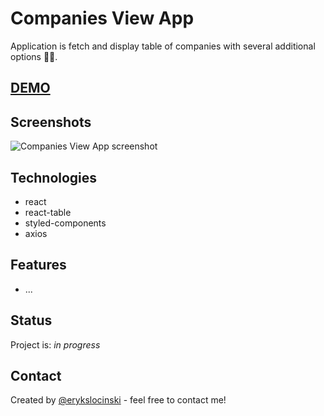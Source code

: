 # Companies View App

Application is fetch and display table of companies with several additional options 💪💪.

## [DEMO](https://bryzol-webpage.netlify.com/)

## Screenshots

![Companies View App screenshot](src/assets/images/screenshot.png)

## Technologies

- react
- react-table
- styled-components
- axios

## Features

- ...

## Status

Project is: _in progress_

## Contact

Created by [@erykslocinski](mailto:eryk.slocinski@gmail.com) - feel free to contact me!
